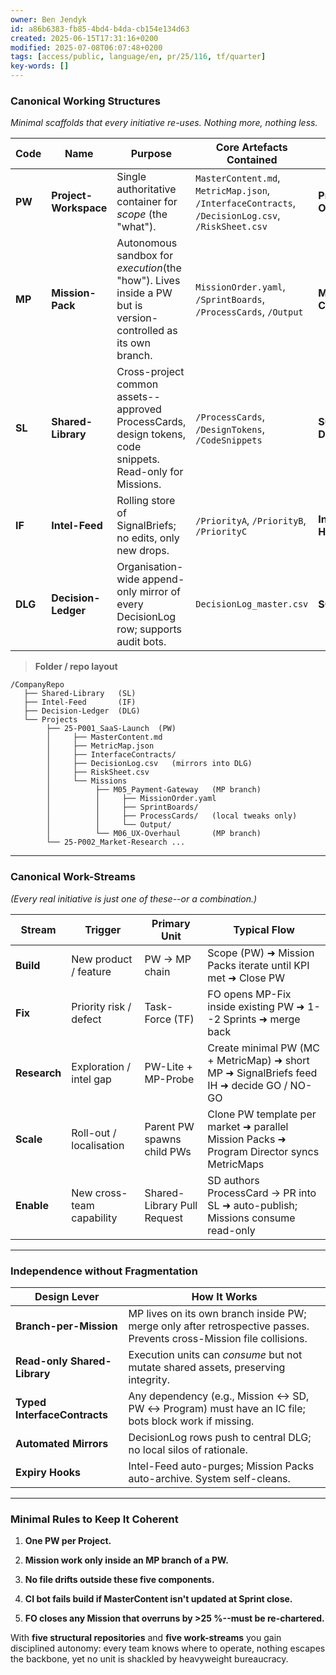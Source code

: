 ```yaml
---
owner: Ben Jendyk
id: a86b6383-fb85-4bd4-b4da-cb154e134d63
created: 2025-06-15T17:31:16+0200
modified: 2025-07-08T06:07:48+0200
tags: [access/public, language/en, pr/25/116, tf/quarter]
key-words: []
---
```


### Canonical Working Structures

_Minimal scaffolds that every initiative re-uses. Nothing more, nothing less._

| Code | Name | Purpose | Core Artefacts Contained | Who "owns" it | When It Dies | 
| ---- | ---- | ---- | ---- | ---- | ----  |
| **PW** | **Project-Workspace** | Single authoritative container for _scope_ (the "what"). | `MasterContent.md`, `MetricMap.json`, `/InterfaceContracts`, `/DecisionLog.csv`, `/RiskSheet.csv` | **Project Owner** | When the Project closes | 
| **MP** | **Mission-Pack** | Autonomous sandbox for _execution_(the "how"). Lives inside a PW but is version-controlled as its own branch. | `MissionOrder.yaml`, `/SprintBoards`, `/ProcessCards`, `/Output` | **Mission Commander** | Auto-archived at Mission retrospective | 
| **SL** | **Shared-Library** | Cross-project common assets--approved ProcessCards, design tokens, code snippets. Read-only for Missions. | `/ProcessCards`, `/DesignTokens`, `/CodeSnippets` | **Support Divisions** | Evergreen; pruned quarterly | 
| **IF** | **Intel-Feed** | Rolling store of SignalBriefs; no edits, only new drops. | `/PriorityA`, `/PriorityB`, `/PriorityC` | **Intelligence Hub** | Items auto-expire 90 days | 
| **DLG** | **Decision-Ledger** | Organisation-wide append-only mirror of every DecisionLog row; supports audit bots. | `DecisionLog_master.csv` | **SO Doctrine** | Never--immutable history | 

> **Folder / repo layout**
    
    
    /CompanyRepo
       ├── Shared-Library   (SL)
       ├── Intel-Feed       (IF)
       ├── Decision-Ledger  (DLG)
       └── Projects
            ├── 25-P001_SaaS-Launch  (PW)
            │     ├── MasterContent.md
            │     ├── MetricMap.json
            │     ├── InterfaceContracts/
            │     ├── DecisionLog.csv   (mirrors into DLG)
            │     ├── RiskSheet.csv
            │     └── Missions
            │          ├── M05_Payment-Gateway   (MP branch)
            │          │     ├── MissionOrder.yaml
            │          │     ├── SprintBoards/
            │          │     ├── ProcessCards/   (local tweaks only)
            │          │     └── Output/
            │          └── M06_UX-Overhaul       (MP branch)
            └── 25-P002_Market-Research ...
    

* * *

### Canonical Work-Streams

_(Every real initiative is just one of these--or a combination.)_

| Stream | Trigger | Primary Unit | Typical Flow | 
| ---- | ---- | ---- | ----  |
| **Build** | New product / feature | PW → MP chain | Scope (PW) ➜ Mission Packs iterate until KPI met ➜ Close PW | 
| **Fix** | Priority risk / defect | Task-Force (TF) | FO opens MP-Fix inside existing PW ➜ 1--2 Sprints ➜ merge back | 
| **Research** | Exploration / intel gap | PW-Lite + MP-Probe | Create minimal PW (MC + MetricMap) ➜ short MP ➜ SignalBriefs feed IH ➜ decide GO / NO-GO | 
| **Scale** | Roll-out / localisation | Parent PW spawns child PWs | Clone PW template per market ➜ parallel Mission Packs ➜ Program Director syncs MetricMaps | 
| **Enable** | New cross-team capability | Shared-Library Pull Request | SD authors ProcessCard → PR into SL ➜ auto-publish; Missions consume read-only | 
* * *

### Independence **without** Fragmentation

| Design Lever | How It Works | 
| ---- | ----  |
| **Branch-per-Mission** | MP lives on its own branch inside PW; merge only after retrospective passes. Prevents cross-Mission file collisions. | 
| **Read-only Shared-Library** | Execution units can _consume_ but not mutate shared assets, preserving integrity. | 
| **Typed InterfaceContracts** | Any dependency (e.g., Mission ↔ SD, PW ↔ Program) must have an IC file; bots block work if missing. | 
| **Automated Mirrors** | DecisionLog rows push to central DLG; no local silos of rationale. | 
| **Expiry Hooks** | Intel-Feed auto-purges; Mission Packs auto-archive. System self-cleans. | 
* * *

### Minimal Rules to Keep It Coherent

1. **One PW per Project.**

2. **Mission work only inside an MP branch of a PW.**

3. **No file drifts outside these five components.**

4. **CI bot fails build if MasterContent isn't updated at Sprint close.**

5. **FO closes any Mission that overruns by >25 %--must be re-chartered.**

With **five structural repositories** and **five work-streams** you gain disciplined autonomy: every team knows where to operate, nothing escapes the backbone, yet no unit is shackled by heavyweight bureaucracy.